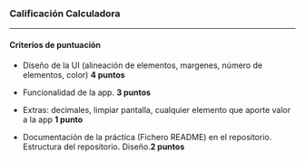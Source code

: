 ### Calificación Calculadora
---

#### Criterios de puntuación
* Diseño de la UI (alineación de elementos, margenes, número de elementos, color) **4 puntos**

* Funcionalidad de la app. **3 puntos**

* Extras: decimales, limpiar pantalla, cualquier elemento que aporte valor a la app **1 punto**

* Documentación de la práctica (Fichero README) en el repositorio. Estructura del repositorio. Diseño.**2 puntos**
